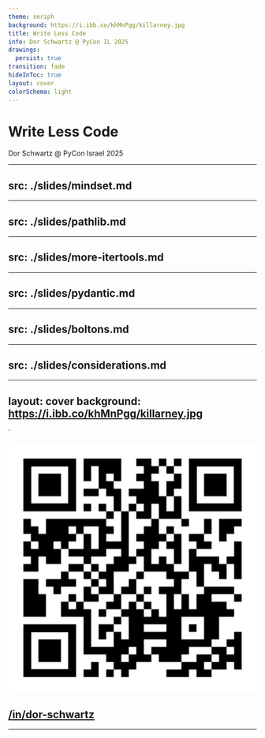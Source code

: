 ```yaml
---
theme: seriph
background: https://i.ibb.co/khMnPgg/killarney.jpg
title: Write Less Code
info: Dor Schwartz @ PyCon IL 2025
drawings:
  persist: true
transition: fade
hideInToc: true
layout: cover
colorSchema: light
---
```


<style>
.slidev-code {
  --slidev-code-font-size: 16px; 
  font-size: var(--slidev-code-font-size) !important;
}
</style>
 
# Write Less Code

Dor Schwartz @ PyCon Israel 2025

---
src: ./slides/mindset.md
---
---
src: ./slides/pathlib.md
---
---
src: ./slides/more-itertools.md
--- 
---
src: ./slides/pydantic.md
---
---
src: ./slides/boltons.md
---
---
src: ./slides/considerations.md
---
---
layout: cover
background: https://i.ibb.co/khMnPgg/killarney.jpg
---
`
<div class="flex justify-center">
  <img src="https://raw.githubusercontent.com/ScDor/pyconil25/refs/heads/main/qr.png" alt="QR Code" class="w-100 h-100" />
</div>

## [/in/dor-schwartz](https://www.linkedin.com/in/dor-schwartz/)

---